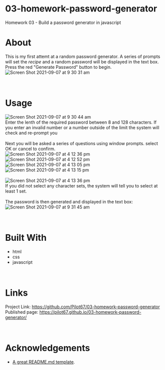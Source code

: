 # 03-homework-password-generator
Homework 03 - Build a password generator in javascript  
# About
This is my first attemt at a random password generator. A series of prompts will set the _recipe_ and a random password will be displayed in the text box.  
Press the red "Generate Password" button to begin.  
![Screen Shot 2021-09-07 at 9 30 31 am](https://user-images.githubusercontent.com/86697483/132266109-0d5b1553-be95-42f3-bf5a-c502473f9005.png)  
&nbsp;  
&nbsp;  
# Usage
![Screen Shot 2021-09-07 at 9 30 44 am](https://user-images.githubusercontent.com/86697483/132266156-38a7dce5-c62e-45ae-b07a-f55c892618c0.png)  
Enter the lenth of the required password between 8 and 128 characters. If you enter an invalid number or a number outside of the limit the system will check and re-prompt you  
&nbsp;  
Next you will be asked a series of questions using window prompts. select OK or cancel to confirm.  
![Screen Shot 2021-09-07 at 4 12 36 pm](https://user-images.githubusercontent.com/86697483/132293410-3e6b8340-1b6d-4524-9511-4c7db3fe72b8.png)  
![Screen Shot 2021-09-07 at 4 12 52 pm](https://user-images.githubusercontent.com/86697483/132293435-eb827d2c-5310-42b7-973c-a7c53e2c2448.png)  
![Screen Shot 2021-09-07 at 4 13 05 pm](https://user-images.githubusercontent.com/86697483/132293456-593ce8a4-8bde-4f9b-97d0-b1a48954be7b.png)  
![Screen Shot 2021-09-07 at 4 13 15 pm](https://user-images.githubusercontent.com/86697483/132293480-f4f4115e-e90a-46bd-8d93-ef9f3b311f07.png)  
&nbsp;  
![Screen Shot 2021-09-07 at 4 13 36 pm](https://user-images.githubusercontent.com/86697483/132293531-7ce58f1e-0290-4b33-bb74-426f3d0620b6.png)  
If you did not select any character sets, the system will tell you to select at least 1 set.  
&nbsp;  
The password is then generated and displayed in the text box: 
![Screen Shot 2021-09-07 at 9 31 45 am](https://user-images.githubusercontent.com/86697483/132266267-c930976a-91c4-4e70-8d3d-247e2b2ffa99.png)  
&nbsp;  
&nbsp;  
# Built With
* html  
* css  
* javascript  
&nbsp;  
&nbsp;  
# Links
Project Link: https://github.com/Pilot67/03-homework-password-generator  
Published page: https://pilot67.github.io/03-homework-password-generator/  
&nbsp;  
&nbsp;  
# Acknowledgements
* [A great README.md template](https://github.com/othneildrew/Best-README-Template).  



